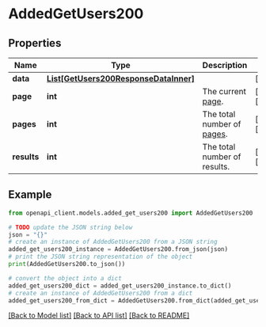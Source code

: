 # AddedGetUsers200


## Properties

Name | Type | Description | Notes
------------ | ------------- | ------------- | -------------
**data** | [**List[GetUsers200ResponseDataInner]**](GetUsers200ResponseDataInner.md) |  | [optional] 
**page** | **int** | The current [page](https://techdocs.akamai.com/linode-api/reference/pagination). | [optional] [readonly] 
**pages** | **int** | The total number of [pages](https://techdocs.akamai.com/linode-api/reference/pagination). | [optional] [readonly] 
**results** | **int** | The total number of results. | [optional] [readonly] 

## Example

```python
from openapi_client.models.added_get_users200 import AddedGetUsers200

# TODO update the JSON string below
json = "{}"
# create an instance of AddedGetUsers200 from a JSON string
added_get_users200_instance = AddedGetUsers200.from_json(json)
# print the JSON string representation of the object
print(AddedGetUsers200.to_json())

# convert the object into a dict
added_get_users200_dict = added_get_users200_instance.to_dict()
# create an instance of AddedGetUsers200 from a dict
added_get_users200_from_dict = AddedGetUsers200.from_dict(added_get_users200_dict)
```
[[Back to Model list]](../README.md#documentation-for-models) [[Back to API list]](../README.md#documentation-for-api-endpoints) [[Back to README]](../README.md)



